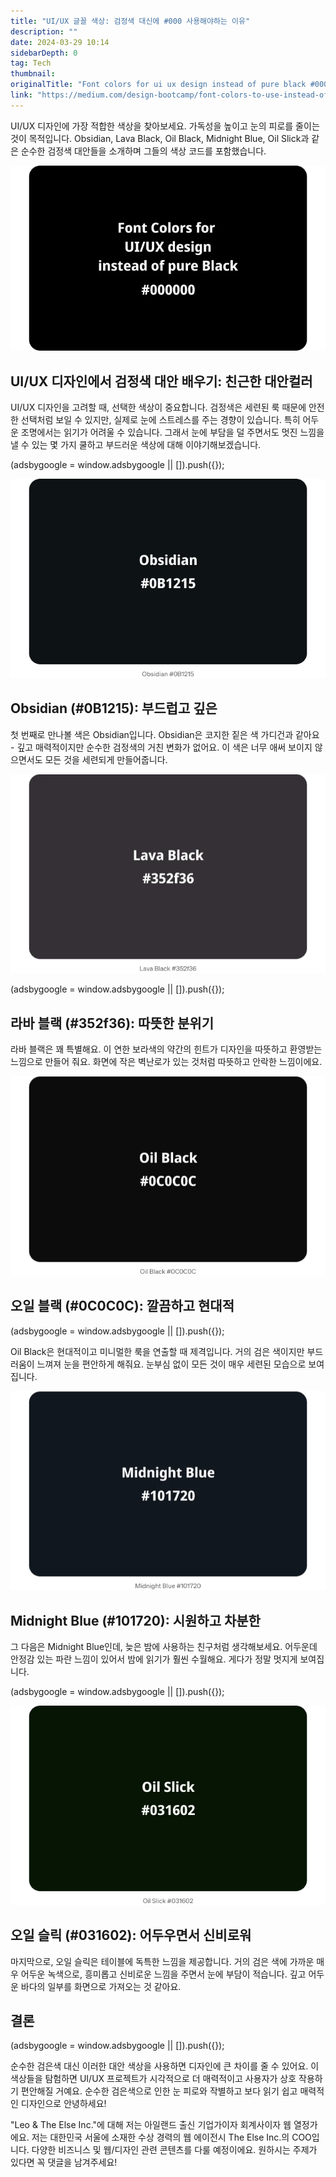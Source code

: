 ```yaml
---
title: "UI/UX 글꼴 색상: 검정색 대신에 #000 사용해야하는 이유"
description: ""
date: 2024-03-29 10:14
sidebarDepth: 0
tag: Tech
thumbnail: 
originalTitle: "Font colors for ui ux design instead of pure black #000000"
link: "https://medium.com/design-bootcamp/font-colors-to-use-instead-of-pure-black-000000-a53944d4e3eb"
---
```



UI/UX 디자인에 가장 적합한 색상을 찾아보세요. 가독성을 높이고 눈의 피로를 줄이는 것이 목적입니다. Obsidian, Lava Black, Oil Black, Midnight Blue, Oil Slick과 같은 순수한 검정색 대안들을 소개하며 그들의 색상 코드를 포함했습니다.

![폰트 색상 예시](./img/Fontcolorsforuiuxdesigninsteadofpureblack000000_0.png)

## UI/UX 디자인에서 검정색 대안 배우기: 친근한 대안컬러

UI/UX 디자인을 고려할 때, 선택한 색상이 중요합니다. 
검정색은 세련된 룩 때문에 안전한 선택처럼 보일 수 있지만, 실제로 눈에 스트레스를 주는 경향이 있습니다. 특히 어두운 조명에서는 읽기가 어려울 수 있습니다. 그래서 눈에 부담을 덜 주면서도 멋진 느낌을 낼 수 있는 몇 가지 쿨하고 부드러운 색상에 대해 이야기해보겠습니다.

<!-- ui-log 수평형 -->
<ins class="adsbygoogle"
  style="display:block"
  data-ad-client="ca-pub-4877378276818686"
  data-ad-slot="9743150776"
  data-ad-format="auto"
  data-full-width-responsive="true"></ins>
<component is="script">
(adsbygoogle = window.adsbygoogle || []).push({});
</component>

![이미지](./img/Fontcolorsforuiuxdesigninsteadofpureblack000000_1.png)

## Obsidian (#0B1215): 부드럽고 깊은

첫 번째로 만나볼 색은 Obsidian입니다. Obsidian은 코지한 짙은 색 가디건과 같아요 - 깊고 매력적이지만 순수한 검정색의 거친 변화가 없어요. 이 색은 너무 애써 보이지 않으면서도 모든 것을 세련되게 만들어줍니다.

![이미지](./img/Fontcolorsforuiuxdesigninsteadofpureblack000000_2.png)

<!-- ui-log 수평형 -->
<ins class="adsbygoogle"
  style="display:block"
  data-ad-client="ca-pub-4877378276818686"
  data-ad-slot="9743150776"
  data-ad-format="auto"
  data-full-width-responsive="true"></ins>
<component is="script">
(adsbygoogle = window.adsbygoogle || []).push({});
</component>

## 라바 블랙 (#352f36): 따뜻한 분위기

라바 블랙은 꽤 특별해요. 이 연한 보라색의 약간의 힌트가 디자인을 따뜻하고 환영받는 느낌으로 만들어 줘요. 화면에 작은 벽난로가 있는 것처럼 따뜻하고 안락한 느낌이에요.

![이미지](./img/Fontcolorsforuiuxdesigninsteadofpureblack000000_3.png)

## 오일 블랙 (#0C0C0C): 깔끔하고 현대적

<!-- ui-log 수평형 -->
<ins class="adsbygoogle"
  style="display:block"
  data-ad-client="ca-pub-4877378276818686"
  data-ad-slot="9743150776"
  data-ad-format="auto"
  data-full-width-responsive="true"></ins>
<component is="script">
(adsbygoogle = window.adsbygoogle || []).push({});
</component>

Oil Black은 현대적이고 미니멀한 룩을 연출할 때 제격입니다. 거의 검은 색이지만 부드러움이 느껴져 눈을 편안하게 해줘요. 눈부심 없이 모든 것이 매우 세련된 모습으로 보여집니다.

![Fontcolorsforuiuxdesigninsteadofpureblack000000_4](./img/Fontcolorsforuiuxdesigninsteadofpureblack000000_4.png)

## Midnight Blue (#101720): 시원하고 차분한

그 다음은 Midnight Blue인데, 늦은 밤에 사용하는 친구처럼 생각해보세요. 어두운데 안정감 있는 파란 느낌이 있어서 밤에 읽기가 훨씬 수월해요. 게다가 정말 멋지게 보여집니다.

<!-- ui-log 수평형 -->
<ins class="adsbygoogle"
  style="display:block"
  data-ad-client="ca-pub-4877378276818686"
  data-ad-slot="9743150776"
  data-ad-format="auto"
  data-full-width-responsive="true"></ins>
<component is="script">
(adsbygoogle = window.adsbygoogle || []).push({});
</component>

![이미지](./img/Fontcolorsforuiuxdesigninsteadofpureblack000000_5.png)

## 오일 슬릭 (#031602): 어두우면서 신비로워

마지막으로, 오일 슬릭은 테이블에 독특한 느낌을 제공합니다. 거의 검은 색에 가까운 매우 어두운 녹색으로, 흥미롭고 신비로운 느낌을 주면서 눈에 부담이 적습니다. 깊고 어두운 바다의 일부를 화면으로 가져오는 것 같아요.

## 결론

<!-- ui-log 수평형 -->
<ins class="adsbygoogle"
  style="display:block"
  data-ad-client="ca-pub-4877378276818686"
  data-ad-slot="9743150776"
  data-ad-format="auto"
  data-full-width-responsive="true"></ins>
<component is="script">
(adsbygoogle = window.adsbygoogle || []).push({});
</component>

순수한 검은색 대신 이러한 대안 색상을 사용하면 디자인에 큰 차이를 줄 수 있어요. 이 색상들을 탐험하면 UI/UX 프로젝트가 시각적으로 더 매력적이고 사용자가 상호 작용하기 편안해질 거예요. 순수한 검은색으로 인한 눈 피로와 작별하고 보다 읽기 쉽고 매력적인 디자인으로 안녕하세요!

"Leo & The Else Inc."에 대해
저는 아일랜드 출신 기업가이자 회계사이자 웹 열정가에요.
저는 대한민국 서울에 소재한 수상 경력의 웹 에이전시 The Else Inc.의 COO입니다.
다양한 비즈니스 및 웹/디자인 관련 콘텐츠를 다룰 예정이에요.
원하시는 주제가 있다면 꼭 댓글을 남겨주세요!